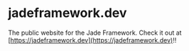 # jadeframework.dev

The public website for the Jade Framework. Check it out at [https://jadeframework.dev](https://jadeframework.dev)!!
